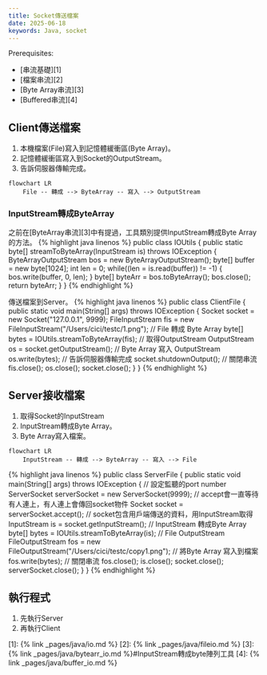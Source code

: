 ```yaml
---
title: Socket傳送檔案
date: 2025-06-18
keywords: Java, socket
---
```

Prerequisites:

- [串流基礎][1]
- [檔案串流][2]
- [Byte Array串流][3]
- [Buffered串流][4]

## Client傳送檔案
1. 本機檔案(File)寫入到記憶體緩衝區(Byte Array)。
2. 記憶體緩衝區寫入到Socket的OutputStream。
3. 告訴伺服器傳輸完成。

```mermaid
flowchart LR
    File -- 轉成 --> ByteArray -- 寫入 --> OutputStream
```

### InputStream轉成ByteArray
之前在[ByteArray串流][3]中有提過，工具類別提供InputStream轉成Byte Array的方法。
{% highlight java linenos %}
public class IOUtils {
  public static byte[] streamToByteArray(InputStream is) throws IOException {
    ByteArrayOutputStream bos = new ByteArrayOutputStream();
    byte[] buffer = new byte[1024];
    int len = 0;
    while((len = is.read(buffer)) != -1) {
      bos.write(buffer, 0, len);
    }
    byte[] byteArr = bos.toByteArray();
    bos.close();
    return byteArr;
  }
}
{% endhighlight %}

傳送檔案到Server。
{% highlight java linenos %}
public class ClientFile {
  public static void main(String[] args) throws IOException {
    Socket socket = new Socket("127.0.0.1", 9999);
    FileInputStream fis = new FileInputStream("/Users/cici/testc/1.png");
    // File 轉成 Byte Array
    byte[] bytes = IOUtils.streamToByteArray(fis);
    // 取得OutputStream
    OutputStream os = socket.getOutputStream();
    // Byte Array 寫入 OutputStream
    os.write(bytes);
    // 告訴伺服器傳輸完成
    socket.shutdownOutput();
    // 關閉串流
    fis.close();
    os.close();
    socket.close();
  }
}
{% endhighlight %}

## Server接收檔案
1. 取得Socket的InputStream
2. InputStream轉成Byte Array。
3. Byte Array寫入檔案。

```mermaid
flowchart LR
    InputStream -- 轉成 --> ByteArray -- 寫入 --> File
```
{% highlight java linenos %}
public class ServerFile {
  public static void main(String[] args) throws IOException {
    // 設定監聽的port number
    ServerSocket serverSocket = new ServerSocket(9999);
    // accept會一直等待有人連上，有人連上會傳回socket物件
    Socket socket = serverSocket.accept();
    // socket包含用戶端傳送的資料，用InputStream取得
    InputStream is = socket.getInputStream();
    // InputStream 轉成Byte Array
    byte[] bytes = IOUtils.streamToByteArray(is);
    // File OutputStream
    FileOutputStream fos = new FileOutputStream("/Users/cici/testc/copy1.png");
    // 將Byte Array 寫入到檔案
    fos.write(bytes);
    // 關閉串流
    fos.close();
    is.close();
    socket.close();
    serverSocket.close();
  }
}
{% endhighlight %}

## 執行程式
1. 先執行Server
2. 再執行Client

[1]: {% link _pages/java/io.md %}
[2]: {% link _pages/java/fileio.md %}
[3]: {% link _pages/java/bytearr_io.md %}#InputStream轉成byte陣列工具
[4]: {% link _pages/java/buffer_io.md %}